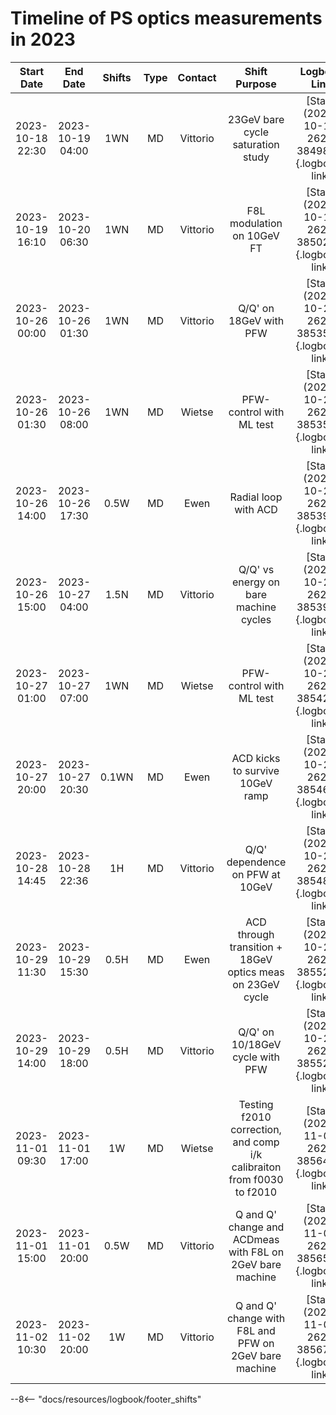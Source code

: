 # Timeline of PS optics measurements in 2023

<!--                                                                                                                 Logbook Links: [LINK_NAME](date, logbook_id, event_id){.logbook-link} -->
|     Start Date   |     End Date     |  Shifts | Type | Contact  |                    Shift Purpose                                        |                   Logbook Link                    |
|:----------------:|:----------------:|:-------:|:----:|:--------:|:-----------------------------------------------------------------------:|:-------------------------------------------------:|
| 2023-10-18 22:30 | 2023-10-19 04:00 |   1WN   |  MD  | Vittorio | 23GeV bare cycle saturation study                                       | [Start](2023-10-18, 2621, 3849831){.logbook-link} |
| 2023-10-19 16:10 | 2023-10-20 06:30 |   1WN   |  MD  | Vittorio | F8L modulation on 10GeV FT                                              | [Start](2023-10-19, 2621, 3850236){.logbook-link} |
| 2023-10-26 00:00 | 2023-10-26 01:30 |   1WN   |  MD  | Vittorio | Q/Q' on 18GeV with PFW                                                  | [Start](2023-10-26, 2621, 3853588){.logbook-link} |
| 2023-10-26 01:30 | 2023-10-26 08:00 |   1WN   |  MD  | Wietse   | PFW-control with ML test                                                | [Start](2023-10-26, 2621, 3853593){.logbook-link} |
| 2023-10-26 14:00 | 2023-10-26 17:30 |   0.5W  |  MD  | Ewen     | Radial loop with ACD                                                    | [Start](2023-10-26, 2621, 3853902){.logbook-link} |
| 2023-10-26 15:00 | 2023-10-27 04:00 |   1.5N  |  MD  | Vittorio | Q/Q' vs energy on bare machine cycles                                   | [Start](2023-10-26, 2621, 3853981){.logbook-link} |
| 2023-10-27 01:00 | 2023-10-27 07:00 |   1WN   |  MD  | Wietse   | PFW-control with ML test                                                | [Start](2023-10-27, 2621, 3854279){.logbook-link} |
| 2023-10-27 20:00 | 2023-10-27 20:30 |  0.1WN  |  MD  | Ewen     | ACD kicks to survive 10GeV ramp                                         | [Start](2023-10-27, 2621, 3854651){.logbook-link} |
| 2023-10-28 14:45 | 2023-10-28 22:36 |    1H   |  MD  | Vittorio | Q/Q' dependence on PFW at 10GeV                                         | [Start](2023-10-28, 2621, 3854868){.logbook-link} |
| 2023-10-29 11:30 | 2023-10-29 15:30 |   0.5H  |  MD  | Ewen     | ACD through transition + 18GeV optics meas on 23GeV cycle               | [Start](2023-10-29, 2621, 3855210){.logbook-link} |
| 2023-10-29 14:00 | 2023-10-29 18:00 |   0.5H  |  MD  | Vittorio | Q/Q' on 10/18GeV cycle with PFW                                         | [Start](2023-10-29, 2621, 3855296){.logbook-link} |
| 2023-11-01 09:30 | 2023-11-01 17:00 |    1W   |  MD  | Wietse   | Testing f2010 correction, and comp i/k calibraiton from f0030 to f2010  | [Start](2023-11-01, 2621, 3856404){.logbook-link} |
| 2023-11-01 15:00 | 2023-11-01 20:00 |   0.5W  |  MD  | Vittorio | Q and Q' change and ACDmeas with F8L on 2GeV bare machine               | [Start](2023-11-01, 2621, 3856527){.logbook-link} |
| 2023-11-02 10:30 | 2023-11-02 20:00 |    1W   |  MD  | Vittorio | Q and Q' change with F8L and PFW on 2GeV bare machine                   | [Start](2023-11-02, 2621, 3856705){.logbook-link} |




--8<-- "docs/resources/logbook/footer_shifts"
